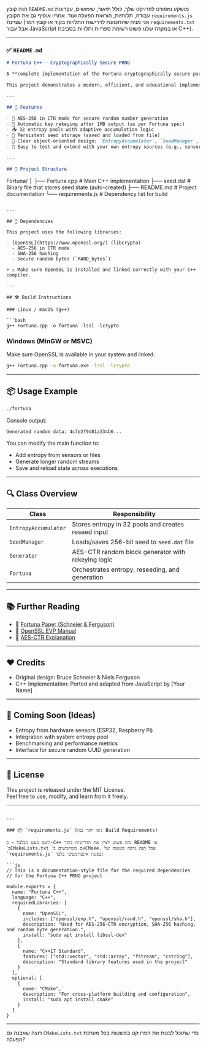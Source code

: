 הנה קובץ `README.md` מושקע ומפורט לפרויקט שלך, כולל תיאור, שימושים, עקרונות עבודה, תלותיות, הוראות הפעלה ועוד. אחריו אוסיף גם את הקובץ `requirements.js` שציינת (אני מניח שהתכוונת לדרישות התלויות בקוד או קובץ דמוי `requirements.txt` אבל עבור JavaScript או במקרה שלנו פשוט רשימת ספריות ותלויות בסביבת C++).

---

### ✅ `README.md`

```markdown
# Fortuna C++ - Cryptographically Secure PRNG

A **complete implementation of the Fortuna cryptographically secure pseudorandom number generator (PRNG)** in C++, based on the [original Fortuna design by Bruce Schneier and Niels Ferguson](https://www.schneier.com/academic/archives/2002/08/the_fortuna_random.html).

This project demonstrates a modern, efficient, and educational implementation of Fortuna, written in C++ with inline documentation. It uses **OpenSSL** for cryptographic primitives and is structured with clear modular classes for entropy accumulation, secure key management, and AES-CTR-based random generation.

---

## 🚀 Features

- 🔐 AES-256 in CTR mode for secure random number generation
- 🔄 Automatic key rekeying after 1MB output (as per Fortuna spec)
- 📥 32 entropy pools with adaptive accumulation logic
- 💾 Persistent seed storage (saved and loaded from file)
- 🧠 Clear object-oriented design: `EntropyAccumulator`, `SeedManager`, `Generator`, `Fortuna`
- 🧪 Easy to test and extend with your own entropy sources (e.g., sensors)

---

## 📁 Project Structure

```
Fortuna/
│
├── Fortuna.cpp           # Main C++ implementation
├── seed.dat              # Binary file that stores seed state (auto-created)
├── README.md             # Project documentation
└── requirements.js       # Dependency list for build
```

---

## 🔧 Dependencies

This project uses the following libraries:

- [OpenSSL](https://www.openssl.org/) (libcrypto)
  - AES-256 in CTR mode
  - SHA-256 hashing
  - Secure random bytes (`RAND_bytes`)

> ⚠️ Make sure OpenSSL is installed and linked correctly with your C++ compiler.

---

## 🛠️ Build Instructions

### Linux / macOS (g++)

```bash
g++ Fortuna.cpp -o fortuna -lssl -lcrypto
```

### Windows (MinGW or MSVC)

Make sure OpenSSL is available in your system and linked:

```bash
g++ Fortuna.cpp -o fortuna.exe -lssl -lcrypto
```

---

## 📦 Usage Example

```bash
./fortuna
```

Console output:
```
Generated random data: 4c7e2f9d81a334b6...
```

You can modify the main function to:
- Add entropy from sensors or files
- Generate longer random streams
- Save and reload state across executions

---

## 🔍 Class Overview

| Class               | Responsibility                                       |
|--------------------|------------------------------------------------------|
| `EntropyAccumulator` | Stores entropy in 32 pools and creates reseed input |
| `SeedManager`        | Loads/saves 256-bit seed to `seed.dat` file         |
| `Generator`          | AES-CTR random block generator with rekeying logic  |
| `Fortuna`            | Orchestrates entropy, reseeding, and generation     |

---

## 📚 Further Reading

- 🔗 [Fortuna Paper (Schneier & Ferguson)](https://www.schneier.com/academic/archives/2002/08/the_fortuna_random.html)
- 📘 [OpenSSL EVP Manual](https://www.openssl.org/docs/manmaster/man3/EVP_EncryptInit.html)
- 📎 [AES-CTR Explanation](https://en.wikipedia.org/wiki/Block_cipher_mode_of_operation#Counter_(CTR))

---

## ❤️ Credits

- Original design: Bruce Schneier & Niels Ferguson  
- C++ Implementation: Ported and adapted from JavaScript by [Your Name]

---

## 🧪 Coming Soon (Ideas)

- Entropy from hardware sensors (ESP32, Raspberry Pi)
- Integration with system entropy pool
- Benchmarking and performance metrics
- Interface for secure random UUID generation

---

## 📜 License

This project is released under the MIT License.  
Feel free to use, modify, and learn from it freely.

---
```

---

### 📦 `requirements.js` (או יותר נכון: Build Requirements)

השם מעט מבלבל – ב-C++ נהוג פשוט לציין את הדרישות בתוך README או ב־CMakeLists.txt אם משתמשים ב־CMake. אבל הנה גרסה פשוטה של `requirements.js` בסגנון אינפורמטיבי בלבד:

```js
// This is a documentation-style file for the required dependencies
// for the Fortuna C++ PRNG project

module.exports = {
  name: "Fortuna C++",
  language: "C++",
  requiredLibraries: [
    {
      name: "OpenSSL",
      includes: ["openssl/evp.h", "openssl/rand.h", "openssl/sha.h"],
      description: "Used for AES-256-CTR encryption, SHA-256 hashing, and random byte generation.",
      install: "sudo apt install libssl-dev"
    },
    {
      name: "C++17 Standard",
      features: ["std::vector", "std::array", "fstream", "cstring"],
      description: "Standard library features used in the project"
    }
  ],
  optional: [
    {
      name: "CMake",
      description: "For cross-platform building and configuration",
      install: "sudo apt install cmake"
    }
  ]
}
```

---

רוצה שאבנה גם `CMakeLists.txt` כדי שתוכל לבנות את הפרויקט בפשטות בכל מערכת הפעלה?
